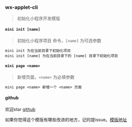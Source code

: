 ### wx-applet-cli
> 初始化小程序开发模版

#### `mini init [name]`
> 初始化小程序项目 命令，`[name]` 为可选参数

```
mini init 为在当前目录下初始化项目
mini init [name] 为在当前目录下的 [name] 目录下初始化项目
```

#### `mini page <name>`
> 新增页面，`<name>` 为必填参数

```
mini page <name> 新增一个 <name> 页面 
```
#### github
欢迎star [github](https://github.com/suyunlongsy/wx-applet-cli.git) 

如果你觉得这个模版有哪些改进的地方，记的提issue。[模版地址](https://github.com/suyunlongsy/mini-template.git)